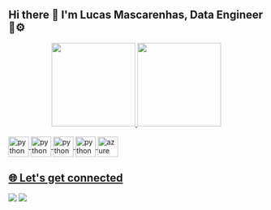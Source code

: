 ## Hi there 👋 I'm Lucas Mascarenhas, Data Engineer 🎲⚙️
<div align="center">
  <a href="https://github.com/mascalmeida">
  <img height="165em" src="https://github-readme-stats.vercel.app/api?username=mascalmeida&show_icons=true&theme=dark&include_all_commits=true&count_private=true"/>
  <img height="165em" src="https://github-readme-stats.vercel.app/api/top-langs/?username=mascalmeida&layout=compact&langs_count=7&theme=dark"/>
</div>
<div style="display: inline_block"><br>
  <img align="center" alt="python" height="40" width="40" src="https://cdn.jsdelivr.net/gh/devicons/devicon/icons/python/python-original.svg">
  <img align="center" alt="python" height="40" width="40" src="https://cdn.jsdelivr.net/gh/devicons/devicon/icons/r/r-original.svg"> 
  <img align="center" alt="python" height="40" width="40" src="https://cdn.jsdelivr.net/gh/devicons/devicon/icons/anaconda/anaconda-original.svg"> 
  <img align="center" alt="python" height="40" width="40" src="https://cdn.jsdelivr.net/gh/devicons/devicon/icons/git/git-original.svg"> 
  <img align="center" alt="azure" height="40" width="40" src="https://cdn.jsdelivr.net/gh/devicons/devicon/icons/azure/azure-original.svg">   
</div>

## 🌐 Let's get connected 
 
<div> 
  <a href = "mailto:lucasmascalmeida@gmail.com"><img src="https://img.shields.io/badge/-Gmail-%23333?style=for-the-badge&logo=gmail&logoColor=white" target="_blank"></a>
  <a href="https://www.linkedin.com/in/lucas-mascarenhas/" target="_blank"><img src="https://img.shields.io/badge/-LinkedIn-%230077B5?style=for-the-badge&logo=linkedin&logoColor=white" target="_blank"></a>  
</div>
